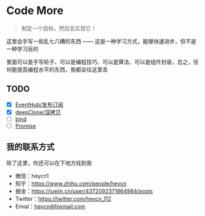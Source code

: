 # Code More

> 制定一个目标，然后去实现它！

这里会手写一些乱七八糟的东西 —— 这是一种学习方式，能够快速进步，但不是一种学习目的

里面可以是手写轮子、可以是编程技巧、可以是算法、可以是组件封装，总之，任何能提高编程水平的东西，我都会往这里丢

## TODO

- [x] [EventHub/发布订阅](/eventhub/)
- [x] [deepClone/深拷贝](/deepClone/)
- [ ] [bind](/bind/)
- [ ] [Promise](/promise/)

## 我的联系方式

除了这里，你还可以在下地方找到我

- 微信：heycn1
- 知乎：https://www.zhihu.com/people/heycn
- 掘金：https://juejin.cn/user/4372092371864984/posts
- Twitter：https://twitter.com/heycn_112
- Emial：heycn@foxmail.com
